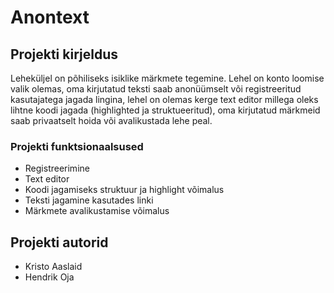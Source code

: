 # Anontext

## Projekti kirjeldus
Leheküljel on põhiliseks isiklike märkmete tegemine. Lehel on konto loomise valik olemas, oma kirjutatud teksti saab anonüümselt või registreeritud kasutajatega jagada lingina, lehel on olemas kerge text editor millega oleks lihtne koodi jagada (highlighted ja struktueeritud), oma kirjutatud märkmeid saab privaatselt hoida või avalikustada lehe peal.

### Projekti funktsionaalsused
- Registreerimine
- Text editor
- Koodi jagamiseks struktuur ja highlight võimalus
- Teksti jagamine kasutades linki
- Märkmete avalikustamise võimalus

## Projekti autorid
- Kristo Aaslaid
- Hendrik Oja